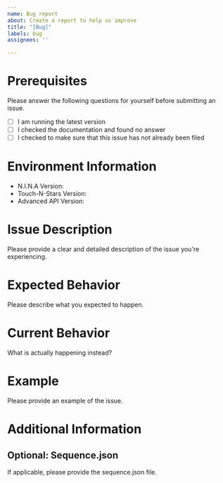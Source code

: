 ```yaml
---
name: Bug report
about: Create a report to help us improve
title: "[Bug]"
labels: bug
assignees: ''

---
```


# Prerequisites

Please answer the following questions for yourself before submitting an issue. 

- [ ] I am running the latest version
- [ ] I checked the documentation and found no answer
- [ ] I checked to make sure that this issue has not already been filed

# Environment Information

* N.I.N.A Version:
* Touch-N-Stars Version:
* Advanced API Version:

# Issue Description

Please provide a clear and detailed description of the issue you're experiencing.

# Expected Behavior

Please describe what you expected to happen.

# Current Behavior

What is actually happening instead?

# Example

Please provide an example of the issue.

# Additional Information

## Optional: Sequence.json

If applicable, please provide the sequence.json file.
